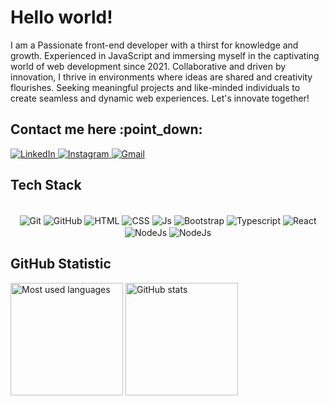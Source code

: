<h1>Hello world!</h1>
<p> I am a Passionate front-end developer with a thirst for knowledge and growth. Experienced in JavaScript and immersing myself in the captivating world of web development since 2021. Collaborative and driven by innovation, I thrive in environments where ideas are shared and creativity flourishes. Seeking meaningful projects and like-minded individuals to create seamless and dynamic web experiences. Let's innovate together!</p>

<h2>Contact me here :point_down:</h2>
<a  href="https://www.linkedin.com/in/antonielzeferino/" target="_blank"> 
  <img alt="LinkedIn" src="https://img.shields.io/badge/linkedin-%230077B5.svg?style=for-the-badge&logo=linkedin&logoColor=white"/>
</a>
<a href="https://instagram.com/antonielzm/" target="_blank"> 
  <img alt="Instagram" src="https://img.shields.io/badge/Instagram-%23E4405F.svg?style=for-the-badge&logo=Instagram&logoColor=white"/>
</a>
<a href="mailto:antonielzeferino0@gmail.com" target="_blank">
  <img alt="Gmail" src="https://img.shields.io/badge/Gmail-3f3A7D?style=for-the-badge&logo=gmail&logoColor=white"/>
</a>

<div >
  <h2>Tech Stack</h2>
  <div align="center"><br>
  <img align="center" alt="Git" src="https://img.shields.io/badge/GIT-E44C30?style=for-the-badge&logo=git&logoColor=white">
  <img align="center" alt="GitHub" src="https://img.shields.io/badge/GitHub-100000?style=for-the-badge&logo=github&logoColor=white">
  <img align="center" alt="HTML" src="https://img.shields.io/badge/HTML5-E34F26?style=for-the-badge&logo=html5&logoColor=white">
  <img align="center" alt="CSS" src="https://img.shields.io/badge/CSS3-1572B6?style=for-the-badge&logo=css3&logoColor=white">
  <img align="center" alt="Js" src="https://img.shields.io/badge/JavaScript-323330?style=for-the-badge&logo=javascript&logoColor=F7DF1E">
  <img align="center" alt="Bootstrap" src="https://img.shields.io/badge/Bootstrap-563D7C?style=for-the-badge&logo=bootstrap&logoColor=white">
  <img align="center" alt="Typescript" src="https://img.shields.io/badge/TypeScript-007ACC?style=for-the-badge&logo=typescript&logoColor=white">
  <img align="center" alt="React" src="https://img.shields.io/badge/React-20223A?style=for-the-badge&logo=react&logoColor=61DAFB">
  <img align="center" alt="NodeJs" src="https://img.shields.io/badge/node.js-6DA55F?style=for-the-badge&logo=node.js&logoColor=white">
  <img align="center" alt="NodeJs" src="https://img.shields.io/badge/Next-black?style=for-the-badge&logo=next.js&logoColor=white">
 </div>
</div>
<h2>GitHub Statistic</h2>
<div display="flex">
  <img height="180em" alt="Most used languages" src="https://github-readme-stats.vercel.app/api/top-langs/?username=antonielzeferino&layout=compact&langs_count=7&theme=dracula"/>
  <img height="180em" alt="GitHub stats" src="https://github-readme-stats.vercel.app/api?username=antonielzeferino&show_icons=true&theme=dracula&hide=prs"/>
</div>
